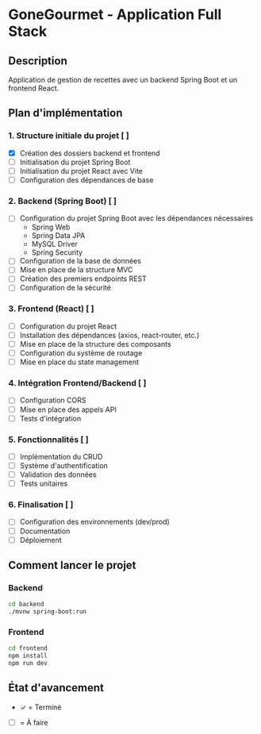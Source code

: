 # GoneGourmet - Application Full Stack

## Description

Application de gestion de recettes avec un backend Spring Boot et un frontend React.

## Plan d'implémentation

### 1. Structure initiale du projet [ ]

- [x] Création des dossiers backend et frontend
- [ ] Initialisation du projet Spring Boot
- [ ] Initialisation du projet React avec Vite
- [ ] Configuration des dépendances de base

### 2. Backend (Spring Boot) [ ]

- [ ] Configuration du projet Spring Boot avec les dépendances nécessaires
  - Spring Web
  - Spring Data JPA
  - MySQL Driver
  - Spring Security
- [ ] Configuration de la base de données
- [ ] Mise en place de la structure MVC
- [ ] Création des premiers endpoints REST
- [ ] Configuration de la sécurité

### 3. Frontend (React) [ ]

- [ ] Configuration du projet React
- [ ] Installation des dépendances (axios, react-router, etc.)
- [ ] Mise en place de la structure des composants
- [ ] Configuration du système de routage
- [ ] Mise en place du state management

### 4. Intégration Frontend/Backend [ ]

- [ ] Configuration CORS
- [ ] Mise en place des appels API
- [ ] Tests d'intégration

### 5. Fonctionnalités [ ]

- [ ] Implémentation du CRUD
- [ ] Système d'authentification
- [ ] Validation des données
- [ ] Tests unitaires

### 6. Finalisation [ ]

- [ ] Configuration des environnements (dev/prod)
- [ ] Documentation
- [ ] Déploiement

## Comment lancer le projet

### Backend

```bash
cd backend
./mvnw spring-boot:run
```

### Frontend

```bash
cd frontend
npm install
npm run dev
```

## État d'avancement

- ✓ = Terminé
- [ ] = À faire
